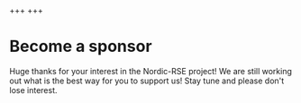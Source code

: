 +++
+++

# Become a sponsor

Huge thanks for your interest in the Nordic-RSE project! We are still working out what is the best way for you to support us! Stay tune and please don't lose interest.